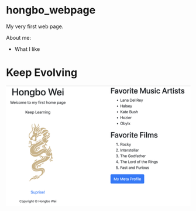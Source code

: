 # hongbo_webpage
My very first web page.

About me:
* What I like
# Keep Evolving

![Preview](https://github.com/Champ-Wei/hongbo_webpage/blob/main/web_page/my_webpage.png?raw=true)

